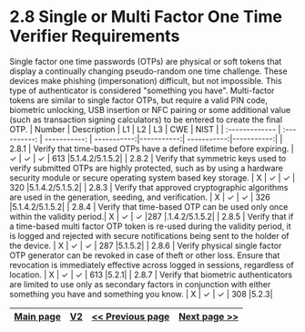 # 2.8 Single or Multi Factor One Time Verifier Requirements

Single factor one time passwords (OTPs) are physical or soft tokens that display a continually changing pseudo-random one time challenge. These devices make phishing (impersonation) difficult, but not impossible. This type of authenticator is considered "something you have". Multi-factor tokens are similar to single factor OTPs, but require a valid PIN code, biometric unlocking, USB insertion or NFC pairing or some additional value (such as transaction signing calculators) to be entered to create the final OTP.
| Number       | Description     | L1    		| L2         | L3 		   | CWE		| NIST		 |
| :------------- | :----------: | -----------: | -----------:|-----------:| -----------:|-----------:|
| 2.8.1 | Verify that time-based OTPs have a defined lifetime before expiring. | ✓	 | ✓   | ✓   | 613 |5.1.4.2/5.1.5.2|
| 2.8.2 | Verify that symmetric keys used to verify submitted OTPs are highly protected, such as by using a hardware security module or secure operating system based key storage. | X 	 | ✓   | ✓   | 320 |5.1.4.2/5.1.5.2|
| 2.8.3 | Verify that approved cryptographic algorithms are used in the generation, seeding, and verification. | X	 | ✓   | ✓   | 326 |5.1.4.2/5.1.5.2|
| 2.8.4 | Verify that time-based OTP can be used only once within the validity period.| X 	 | ✓   | ✓   |287 |.1.4.2/5.1.5.2|
| 2.8.5 | Verify that if a time-based multi factor OTP token is re-used during the validity period, it is logged and rejected with secure notifications being sent to the holder of the device. | X  | ✓   | ✓   | 287 |5.1.5.2|
| 2.8.6 | Verify physical single factor OTP generator can be revoked in case of theft or other loss. Ensure that revocation is immediately effective across logged in sessions, regardless of location.  | X	 | ✓   | ✓   | 613 |5.2.1|
| 2.8.7 | Verify that biometric authenticators are limited to use only as secondary factors in conjunction with either something you have and something you know. | X	 | ✓   | ✓   | 308 |5.2.3|


[Main page](../README.md) | [V2](README.md) | [<< Previous page](v2.7_Out_of_Band_Verifier_Requirements.md) |  [Next page >>](v2.9_Cryptographic_Software_and_Devices_Verifier_Requirements.md)
| --- | --- | --- | --- |

